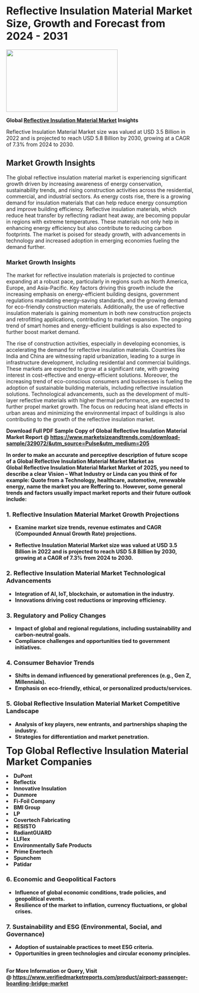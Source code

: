 <H1>Reflective Insulation Material Market Size, Growth and Forecast from 2024 - 2031</H1><img class="aligncenter size-medium wp-image-584254" src="https://thirdeyenews.in/wp-content/uploads/2024/09/Global-Market-Research-300x168.jpeg" alt="" width="300" height="168" /><p><strong>Global&nbsp;<a href="https://www.marketsizeandtrends.com/download-sample/329072/&amp;utm_source=Pulse&amp;utm_medium=205">Reflective Insulation Material Market</a> Insights</strong></p><p>Reflective Insulation Material Market size was valued at USD 3.5 Billion in 2022 and is projected to reach USD 5.8 Billion by 2030, growing at a CAGR of 7.3% from 2024 to 2030.</p><p><h2>Market Growth Insights</h2> <p>The global reflective insulation material market is experiencing significant growth driven by increasing awareness of energy conservation, sustainability trends, and rising construction activities across the residential, commercial, and industrial sectors. As energy costs rise, there is a growing demand for insulation materials that can help reduce energy consumption and improve building efficiency. Reflective insulation materials, which reduce heat transfer by reflecting radiant heat away, are becoming popular in regions with extreme temperatures. These materials not only help in enhancing energy efficiency but also contribute to reducing carbon footprints. The market is poised for steady growth, with advancements in technology and increased adoption in emerging economies fueling the demand further.</p> <p><strong></strong></p> <h3>Market Growth Insights</h3> <p>The market for reflective insulation materials is projected to continue expanding at a robust pace, particularly in regions such as North America, Europe, and Asia-Pacific. Key factors driving this growth include the increasing emphasis on energy-efficient building designs, government regulations mandating energy-saving standards, and the growing demand for eco-friendly construction materials. Additionally, the use of reflective insulation materials is gaining momentum in both new construction projects and retrofitting applications, contributing to market expansion. The ongoing trend of smart homes and energy-efficient buildings is also expected to further boost market demand.</p> <p>The rise of construction activities, especially in developing economies, is accelerating the demand for reflective insulation materials. Countries like India and China are witnessing rapid urbanization, leading to a surge in infrastructure development, including residential and commercial buildings. These markets are expected to grow at a significant rate, with growing interest in cost-effective and energy-efficient solutions. Moreover, the increasing trend of eco-conscious consumers and businesses is fueling the adoption of sustainable building materials, including reflective insulation solutions. Technological advancements, such as the development of multi-layer reflective materials with higher thermal performance, are expected to further propel market growth. The focus on reducing heat island effects in urban areas and minimizing the environmental impact of buildings is also contributing to the growth of the reflective insulation market. <p><strong></p><p><span class=""><strong>Download Full PDF Sample Copy of Global Reflective Insulation Material Market Report</strong> @ <a href="https://www.marketsizeandtrends.com/download-sample/329072/&amp;utm_source=Pulse&amp;utm_medium=205" target="_blank">https://www.marketsizeandtrends.com/download-sample/329072/&amp;utm_source=Pulse&amp;utm_medium=205</a></span></p><p>In order to make an accurate and perceptive description of future scope of a Global&nbsp;Reflective Insulation Material Market Market as Global&nbsp;Reflective Insulation Material Market Market of 2025, you need to describe a clear Vision &ndash; What Industry or Linda can you think of for example: Quote from a Technology, healthcare, automotive, renewable energy, name the market you are Reffering to. However, some general trends and factors usually impact market reports and their future outlook include:</p><h3>1.&nbsp;<strong>Reflective Insulation Material Market Growth Projections</strong></h3><ul><li>Examine market size trends, revenue estimates and CAGR (Compounded Annual Growth Rate) projections.</li><li><p>Reflective Insulation Material Market size was valued at USD 3.5 Billion in 2022 and is projected to reach USD 5.8 Billion by 2030, growing at a CAGR of 7.3% from 2024 to 2030.</p></li></ul><h3>2.&nbsp;<strong>Reflective Insulation Material Market Technological Advancements</strong></h3><ul><li>Integration of AI, IoT, blockchain, or automation in the industry.</li><li>Innovations driving cost reductions or improving efficiency.</li></ul><h3>3.&nbsp;<strong>Regulatory and Policy Changes</strong></h3><ul><li>Impact of global and regional regulations, including sustainability and carbon-neutral goals.</li><li>Compliance challenges and opportunities tied to government initiatives.</li></ul><h3>4.&nbsp;<strong>Consumer Behavior Trends</strong></h3><ul><li>Shifts in demand influenced by generational preferences (e.g., Gen Z, Millennials).</li><li>Emphasis on eco-friendly, ethical, or personalized products/services.</li></ul><h3>5.&nbsp;<strong>Global Reflective Insulation Material Market Competitive Landscape</strong></h3><ul><li>Analysis of key players, new entrants, and partnerships shaping the industry.</li><li>Strategies for differentiation and market penetration.</li></ul><p data-pm-slice="1 1 []"><span style="color: inherit; font-family: inherit; font-size: 25px;">Top Global Reflective Insulation Material Market Companies</span></p><div class="" data-test-id=""><p><li>DuPont</li><li> Reflectix</li><li> Innovative Insulation</li><li> Dunmore</li><li> Fi-Foil Company</li><li> BMI Group</li><li> LP</li><li> Covertech Fabricating</li><li> RESISTO</li><li> RadiantGUARD</li><li> LLFlex</li><li> Environmentally Safe Products</li><li> Prime Enertech</li><li> Spunchem</li><li> Patidar</li></p></div><h3>6.&nbsp;<strong>Economic and Geopolitical Factors</strong></h3><ul><li>Influence of global economic conditions, trade policies, and geopolitical events.</li><li>Resilience of the market to inflation, currency fluctuations, or global crises.</li></ul><h3>7.&nbsp;<strong>Sustainability and ESG (Environmental, Social, and Governance)</strong></h3><ul><li>Adoption of sustainable practices to meet ESG criteria.</li><li>Opportunities in green technologies and circular economy principles.</li></ul><h2><strong style="font-size: 14px;">For More Information or Query, Visit @&nbsp;</strong><a style="background-color: #ffffff; font-size: 14px;" href="https://www.marketsizeandtrends.com/report/reflective-insulation-material-market/" target="_blank">https://www.verifiedmarketreports.com/product/airport-passenger-boarding-bridge-market</a></h2>
